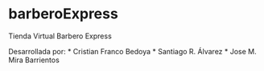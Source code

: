 # barberoExpress
Tienda Virtual Barbero Express

Desarrollada por:
         * Cristian Franco Bedoya
         * Santiago R. Álvarez
         * Jose M. Mira Barrientos
